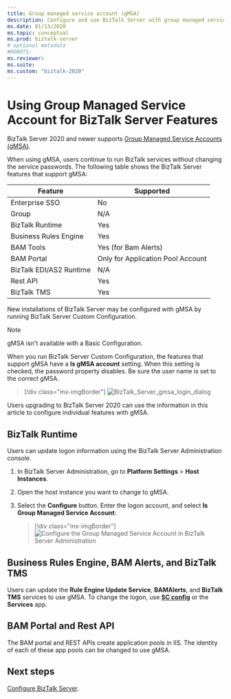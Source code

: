 ```yaml
---
title: Group managed service account (gMSA)
description: Configure and use BizTalk Server with group managed service account (gMSA) to run BizTalk services in a custom configuration.
ms.date: 01/13/2020
ms.topic: conceptual
ms.prod: biztalk-server
# optional metadata
#ROBOTS:
ms.reviewer: 
ms.suite:
ms.custom: "biztalk-2020"
---
```


# Using Group Managed Service Account for BizTalk Server Features

BizTalk Server 2020 and newer supports [Group Managed Service Accounts (gMSA)](/windows-server/security/group-managed-service-accounts/group-managed-service-accounts-overview).

When using gMSA, users continue to run BizTalk services without changing the service passwords. The following table shows the BizTalk Server features that support gMSA:

| Feature | Supported |
| --- | --- |
| Enterprise SSO | No |
| Group | N/A |
| BizTalk Runtime | Yes |
| Business Rules Engine | Yes |
| BAM Tools | Yes (for Bam Alerts) |
| BAM Portal | Only for Application Pool Account |
| BizTalk EDI/AS2 Runtime | N/A |
| Rest API | Yes |
| BizTalk TMS | Yes |

New installations of BizTalk Server may be configured with gMSA by running BizTalk Server Custom Configuration.

> [!NOTE]
> gMSA isn't available with a Basic Configuration.

When you run BizTalk Server Custom Configuration, the features that support gMSA have a **Is gMSA account** setting. When this setting is checked, the password property disables. Be sure the user name is set to the correct gMSA.

> [!div class="mx-imgBorder"]
> ![BizTalk_Server_gmsa_login_dialog](media/gmsa-login-dialog.png)

Users upgrading to BizTalk Server 2020 can use the information in this article to configure individual features with gMSA.

## BizTalk Runtime

Users can update logon information using the BizTalk Server Administration console.

1. In BizTalk Server Administration, go to **Platform Settings** > **Host Instances**.
2. Open the host instance you want to change to gMSA.
3. Select the **Configure** button. Enter the logon account, and select **Is Group Managed Service Account**:

    > [!div class="mx-imgBorder"]
    > ![Configure the Group Managed Service Account in BizTalk Server Administration](media/mmc-gmsa-logon.png)

## Business Rules Engine, BAM Alerts, and BizTalk TMS

Users can update the **Rule Engine Update Service**, **BAMAlerts**, and **BizTalk TMS** services to use gMSA. To change the logon, use **[SC config](/windows-server/administration/windows-commands/sc-config)** or the **Services** app.

## BAM Portal and Rest API

The BAM portal and REST APIs create application pools in IIS. The identity of each of these app pools can be changed to use gMSA.

## Next steps

[Configure BizTalk Server](../install-and-config-guides/configure-biztalk-server.md).